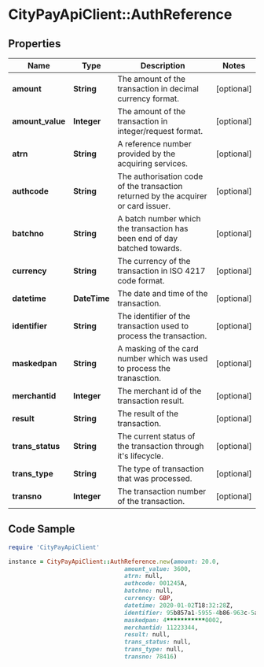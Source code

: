 # CityPayApiClient::AuthReference

## Properties

Name | Type | Description | Notes
------------ | ------------- | ------------- | -------------
**amount** | **String** | The amount of the transaction in decimal currency format. | [optional] 
**amount_value** | **Integer** | The amount of the transaction in integer/request format. | [optional] 
**atrn** | **String** | A reference number provided by the acquiring services. | [optional] 
**authcode** | **String** | The authorisation code of the transaction returned by the acquirer or card issuer. | [optional] 
**batchno** | **String** | A batch number which the transaction has been end of day batched towards. | [optional] 
**currency** | **String** | The currency of the transaction in ISO 4217 code format. | [optional] 
**datetime** | **DateTime** | The date and time of the transaction. | [optional] 
**identifier** | **String** | The identifier of the transaction used to process the transaction. | [optional] 
**maskedpan** | **String** | A masking of the card number which was used to process the tranasction. | [optional] 
**merchantid** | **Integer** | The merchant id of the transaction result. | [optional] 
**result** | **String** | The result of the transaction. | [optional] 
**trans_status** | **String** | The current status of the transaction through it&#39;s lifecycle. | [optional] 
**trans_type** | **String** | The type of transaction that was processed. | [optional] 
**transno** | **Integer** | The transaction number of the transaction. | [optional] 

## Code Sample

```ruby
require 'CityPayApiClient'

instance = CityPayApiClient::AuthReference.new(amount: 20.0,
                                 amount_value: 3600,
                                 atrn: null,
                                 authcode: 001245A,
                                 batchno: null,
                                 currency: GBP,
                                 datetime: 2020-01-02T18:32:28Z,
                                 identifier: 95b857a1-5955-4b86-963c-5a6dbfc4fb95,
                                 maskedpan: 4***********0002,
                                 merchantid: 11223344,
                                 result: null,
                                 trans_status: null,
                                 trans_type: null,
                                 transno: 78416)
```


